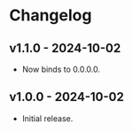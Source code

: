 # Changelog

## v1.1.0 - 2024-10-02

- Now binds to 0.0.0.0.

## v1.0.0 - 2024-10-02

- Initial release.
